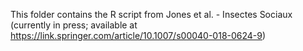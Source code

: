 
This folder contains the R script from Jones et al. - Insectes Sociaux (currently in press; available at https://link.springer.com/article/10.1007/s00040-018-0624-9)
